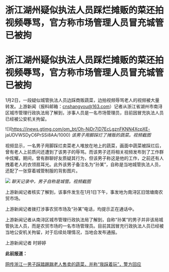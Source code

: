 # 浙江湖州疑似执法人员踩烂摊贩的菜还拍视频辱骂，官方称市场管理人员冒充城管已被拘

# 浙江湖州疑似执法人员踩烂摊贩的菜还拍视频辱骂，官方称市场管理人员冒充城管已被拘

1月2日，一段疑似城管执法人员边踩商贩蔬菜，边拍视频辱骂老人的视频被大量转发。上游新闻（报料邮箱：cnshangyou@163.com）记者从浙江省湖州市南浔区城市管理行政执法局了解到，涉事人员是一名市场管理员，目前因冒充执法人员已经被公安机关拘留。

![](https://inews.gtimg.com/om_bt/Oh-NjDr7iD7EcLgznFKNN4XcpXE-
jaUDVWSDyC6PrSSi8AA/1000) _该男子用脚踩烂了摊贩的蔬菜。视频截图_

视频显示，一名男子用脚踩烂卖菜老人堆放在地上的蔬菜，画面中蔬菜被踩烂后，曾有老人上前质问还遭到了该男子的辱骂。而该男子还将相关视频发布到了工作群中炫耀。期间，曾有群聊好友质疑其行为，但该男子称这是他的工作，之前还有人拽着老人的衣领扇耳光。此外该男子备注名为“孙某”，自称是当地城管执法人员，还配了一张穿着城管制服的背影图片。

![](https://inews.gtimg.com/om_bt/O4hsj6h2PQtKgOnP6_XrDunGG8-zrQAG9uTygElpCGR3cAA/1000)
_聊天记录中，男子自称是城管。视频截图_

上游新闻记者核实了解到，该事件发生在1月1日下午，事发地为南浔区旧馆塘南农贸市场。

上游新闻记者拨打涉事农贸市场及“孙某”电话，均提示正在通话中。

上游新闻记者从南浔区城市管理行政执法局了解到，自称“孙某”的男子并非该局城管执法人员，而是农贸市场的一名市场管理员。目前其因冒充行政执法人员已经被当地公安机关拘留，对于后续处理情况，当地会发布通报。

上游新闻记者 时婷婷

**此前报道：**

[网传浙江一男子踩踏踢踹老人售卖的蔬菜，并称“我踩着玩”，警方回应](https://news.qq.com/rain/a/20240102A049UK00)

